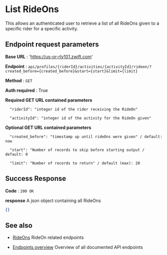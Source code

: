 # List RideOns

This allows an authenticated user to retrieve a list of all RideOns given to a specific rider for a specific activity.

## Endpoint request parameters

**Base URL** : 'https://us-or-rly101.zwift.com'

**Endpoint** : `api/profiles/{riderId}/activities/{activityId}/rideon/?created_before={created_before}&start={start}&limit={limit}`

**Method** : `GET`

**Auth required** : True

**Required GET URL contained parameters**

```
  "riderId": "integer id of the rider receiving the RideOn"

  "activityId": "integer id of the activity for the RideOn given"
```

**Optional GET URL contained parameters**

```
  "created_before": "timestamp up until rideOns were given" / default: now

  "start": "Number of records to skip before starting output / default: 0
  
  "limit": "Number of records to return" / default (max): 20
```

## Success Response

**Code** : `200 OK`

**response**
A json object containing all RideOns 

```json
{}
```

## See also

- [RideOns](https://github.com/strukturunion-mmw/zwift-api-documentation/blob/main/README.md#rideons) RideOn related endpoints

- [Endpoints overview](https://github.com/strukturunion-mmw/zwift-api-documentation/blob/main/README.md#known-endpoints) Overview of all documented API endpoints
